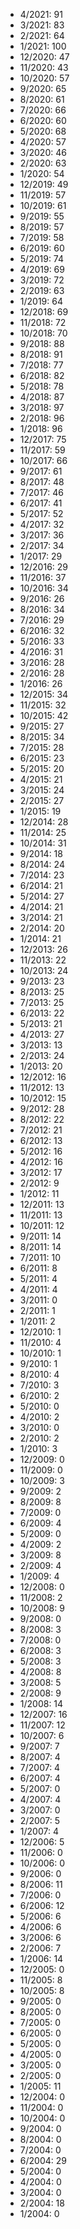 *  4/2021: 91
*  3/2021: 83
*  2/2021: 64
*  1/2021: 100
*  12/2020: 47
*  11/2020: 43
*  10/2020: 57
*  9/2020: 65
*  8/2020: 61
*  7/2020: 66
*  6/2020: 60
*  5/2020: 68
*  4/2020: 57
*  3/2020: 46
*  2/2020: 63
*  1/2020: 54
*  12/2019: 49
*  11/2019: 57
*  10/2019: 61
*  9/2019: 55
*  8/2019: 57
*  7/2019: 58
*  6/2019: 60
*  5/2019: 74
*  4/2019: 69
*  3/2019: 72
*  2/2019: 63
*  1/2019: 64
*  12/2018: 69
*  11/2018: 72
*  10/2018: 70
*  9/2018: 88
*  8/2018: 91
*  7/2018: 77
*  6/2018: 82
*  5/2018: 78
*  4/2018: 87
*  3/2018: 97
*  2/2018: 96
*  1/2018: 96
*  12/2017: 75
*  11/2017: 59
*  10/2017: 66
*  9/2017: 61
*  8/2017: 48
*  7/2017: 46
*  6/2017: 41
*  5/2017: 52
*  4/2017: 32
*  3/2017: 36
*  2/2017: 34
*  1/2017: 29
*  12/2016: 29
*  11/2016: 37
*  10/2016: 34
*  9/2016: 26
*  8/2016: 34
*  7/2016: 29
*  6/2016: 32
*  5/2016: 33
*  4/2016: 31
*  3/2016: 28
*  2/2016: 28
*  1/2016: 26
*  12/2015: 34
*  11/2015: 32
*  10/2015: 42
*  9/2015: 27
*  8/2015: 34
*  7/2015: 28
*  6/2015: 23
*  5/2015: 20
*  4/2015: 21
*  3/2015: 24
*  2/2015: 27
*  1/2015: 19
*  12/2014: 28
*  11/2014: 25
*  10/2014: 31
*  9/2014: 18
*  8/2014: 24
*  7/2014: 23
*  6/2014: 21
*  5/2014: 27
*  4/2014: 21
*  3/2014: 21
*  2/2014: 20
*  1/2014: 21
*  12/2013: 26
*  11/2013: 22
*  10/2013: 24
*  9/2013: 23
*  8/2013: 25
*  7/2013: 25
*  6/2013: 22
*  5/2013: 21
*  4/2013: 27
*  3/2013: 13
*  2/2013: 24
*  1/2013: 20
*  12/2012: 16
*  11/2012: 13
*  10/2012: 15
*  9/2012: 28
*  8/2012: 22
*  7/2012: 21
*  6/2012: 13
*  5/2012: 16
*  4/2012: 16
*  3/2012: 17
*  2/2012: 9
*  1/2012: 11
*  12/2011: 13
*  11/2011: 13
*  10/2011: 12
*  9/2011: 14
*  8/2011: 14
*  7/2011: 10
*  6/2011: 8
*  5/2011: 4
*  4/2011: 4
*  3/2011: 0
*  2/2011: 1
*  1/2011: 2
*  12/2010: 1
*  11/2010: 4
*  10/2010: 1
*  9/2010: 1
*  8/2010: 4
*  7/2010: 3
*  6/2010: 2
*  5/2010: 0
*  4/2010: 2
*  3/2010: 0
*  2/2010: 2
*  1/2010: 3
*  12/2009: 0
*  11/2009: 0
*  10/2009: 3
*  9/2009: 2
*  8/2009: 8
*  7/2009: 0
*  6/2009: 4
*  5/2009: 0
*  4/2009: 2
*  3/2009: 8
*  2/2009: 4
*  1/2009: 4
*  12/2008: 0
*  11/2008: 2
*  10/2008: 9
*  9/2008: 0
*  8/2008: 3
*  7/2008: 0
*  6/2008: 3
*  5/2008: 3
*  4/2008: 8
*  3/2008: 5
*  2/2008: 9
*  1/2008: 14
*  12/2007: 16
*  11/2007: 12
*  10/2007: 6
*  9/2007: 7
*  8/2007: 4
*  7/2007: 4
*  6/2007: 4
*  5/2007: 0
*  4/2007: 4
*  3/2007: 0
*  2/2007: 5
*  1/2007: 4
*  12/2006: 5
*  11/2006: 0
*  10/2006: 0
*  9/2006: 0
*  8/2006: 11
*  7/2006: 0
*  6/2006: 12
*  5/2006: 6
*  4/2006: 6
*  3/2006: 6
*  2/2006: 7
*  1/2006: 14
*  12/2005: 0
*  11/2005: 8
*  10/2005: 8
*  9/2005: 0
*  8/2005: 0
*  7/2005: 0
*  6/2005: 0
*  5/2005: 0
*  4/2005: 0
*  3/2005: 0
*  2/2005: 0
*  1/2005: 11
*  12/2004: 0
*  11/2004: 0
*  10/2004: 0
*  9/2004: 0
*  8/2004: 0
*  7/2004: 0
*  6/2004: 29
*  5/2004: 0
*  4/2004: 0
*  3/2004: 0
*  2/2004: 18
*  1/2004: 0